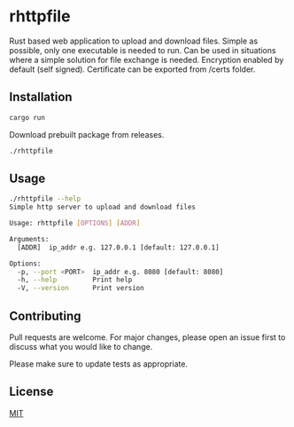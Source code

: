 # rhttpfile

Rust based web application to upload and download files. Simple as possible, only one executable is needed to run. 
Can be used in situations where a simple solution for file exchange is needed. 
Encryption enabled by default (self signed). Certificate can be exported from /certs folder.

## Installation

```bash
cargo run
```

Download prebuilt package from releases.
```bash
./rhttpfile
```


## Usage

```bash
./rhttpfile --help
Simple http server to upload and download files

Usage: rhttpfile [OPTIONS] [ADDR]

Arguments:
  [ADDR]  ip_addr e.g. 127.0.0.1 [default: 127.0.0.1]

Options:
  -p, --port <PORT>  ip_addr e.g. 8080 [default: 8080]
  -h, --help         Print help
  -V, --version      Print version

```

## Contributing

Pull requests are welcome. For major changes, please open an issue first
to discuss what you would like to change.

Please make sure to update tests as appropriate.

## License

[MIT](https://choosealicense.com/licenses/mit/)

